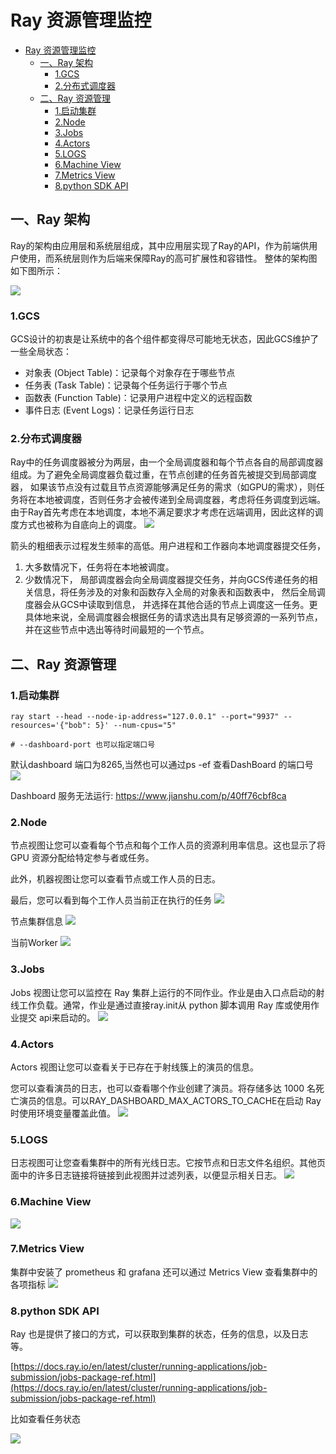 # Ray 资源管理监控

- [Ray 资源管理监控](#ray-资源管理监控)
  - [一、Ray 架构](#一ray-架构)
    - [1.GCS](#1gcs)
    - [2.分布式调度器](#2分布式调度器)
  - [二、Ray 资源管理](#二ray-资源管理)
    - [1.启动集群](#1启动集群)
    - [2.Node](#2node)
    - [3.Jobs](#3jobs)
    - [4.Actors](#4actors)
    - [5.LOGS](#5logs)
    - [6.Machine View](#6machine-view)
    - [7.Metrics View](#7metrics-view)
    - [8.python SDK API](#8python-sdk-api)


## 一、Ray 架构

Ray的架构由应用层和系统层组成，其中应用层实现了Ray的API，作为前端供用户使用，而系统层则作为后端来保障Ray的高可扩展性和容错性。
整体的架构图如下图所示：


![](resource/img_10.png)


### 1.GCS
GCS设计的初衷是让系统中的各个组件都变得尽可能地无状态，因此GCS维护了一些全局状态：

* 对象表 (Object Table)：记录每个对象存在于哪些节点
* 任务表 (Task Table)：记录每个任务运行于哪个节点
* 函数表 (Function Table)：记录用户进程中定义的远程函数
* 事件日志 (Event Logs)：记录任务运行日志

### 2.分布式调度器

Ray中的任务调度器被分为两层，由一个全局调度器和每个节点各自的局部调度器组成。为了避免全局调度器负载过重，在节点创建的任务首先被提交到局部调度器，
如果该节点没有过载且节点资源能够满足任务的需求（如GPU的需求），则任务将在本地被调度，否则任务才会被传递到全局调度器，考虑将任务调度到远端。
由于Ray首先考虑在本地调度，本地不满足要求才考虑在远端调用，因此这样的调度方式也被称为自底向上的调度。
![](resource/img_11.png)

箭头的粗细表示过程发生频率的高低。用户进程和工作器向本地调度器提交任务，
1. 大多数情况下，任务将在本地被调度。
2. 少数情况下， 局部调度器会向全局调度器提交任务，并向GCS传递任务的相关信息，将任务涉及的对象和函数存入全局的对象表和函数表中， 然后全局调度器会从GCS中读取到信息， 并选择在其他合适的节点上调度这一任务。更具体地来说，全局调度器会根据任务的请求选出具有足够资源的一系列节点，并在这些节点中选出等待时间最短的一个节点。


## 二、Ray 资源管理

### 1.启动集群
```shell
ray start --head --node-ip-address="127.0.0.1" --port="9937" --resources='{"bob": 5}' --num-cpus="5"

# --dashboard-port 也可以指定端口号
```

默认dashboard 端口为8265,当然也可以通过ps -ef 查看DashBoard 的端口号
![](resource/img.png)


Dashboard 服务无法运行:
https://www.jianshu.com/p/40ff76cbf8ca

### 2.Node 
节点视图让您可以查看每个节点和每个工作人员的资源利用率信息。这也显示了将 GPU 资源分配给特定参与者或任务。

此外，机器视图让您可以查看节点或工作人员的日志。

最后，您可以看到每个工作人员当前正在执行的任务
![](resource/img_1.png)

节点集群信息
![](resource/img_3.png)

当前Worker
![](resource/img_4.png)

### 3.Jobs
Jobs 视图让您可以监控在 Ray 集群上运行的不同作业。作业是由入口点启动的射线工作负载。通常，作业是通过直接ray.init从 python 脚本调用 Ray 库或使用作业提交 api来启动的。
![](resource/img_2.png)

### 4.Actors

Actors 视图让您可以查看关于已存在于射线簇上的演员的信息。

您可以查看演员的日志，也可以查看哪个作业创建了演员。将存储多达 1000 名死亡演员的信息。可以RAY_DASHBOARD_MAX_ACTORS_TO_CACHE在启动 Ray 时使用环境变量覆盖此值。
![](resource/img_6.png)

### 5.LOGS
日志视图可让您查看集群中的所有光线日志。它按节点和日志文件名组织。其他页面中的许多日志链接将链接到此视图并过滤列表，以便显示相关日志。
![](resource/img_7.png)

### 6.Machine View
![](resource/img_5.png)


### 7.Metrics View 
集群中安装了 prometheus 和 grafana 还可以通过 Metrics View 查看集群中的各项指标
![](resource/img_8.png)

### 8.python SDK API
Ray 也是提供了接口的方式，可以获取到集群的状态，任务的信息，以及日志等。

[https://docs.ray.io/en/latest/cluster/running-applications/job-submission/jobs-package-ref.html](https://docs.ray.io/en/latest/cluster/running-applications/job-submission/jobs-package-ref.html)

比如查看任务状态

![](resource/img_9.png)